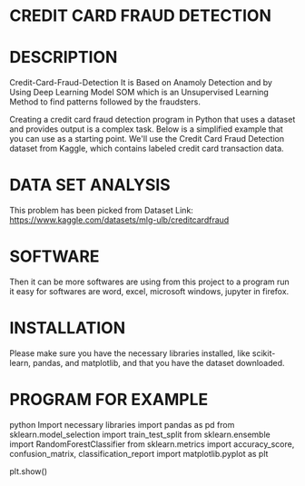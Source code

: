 # CREDIT CARD FRAUD DETECTION

# DESCRIPTION

  Credit-Card-Fraud-Detection
It is Based on Anamoly Detection and by Using Deep Learning Model SOM which is an Unsupervised Learning Method to find patterns followed by the fraudsters.

   Creating a credit card fraud detection program in Python that uses a dataset and provides output is a complex task. Below is a simplified example that you can use as a starting point. We'll use the Credit Card Fraud Detection dataset from Kaggle, which contains labeled credit card transaction data.


# DATA SET ANALYSIS

This problem has been picked from
Dataset Link: https://www.kaggle.com/datasets/mlg-ulb/creditcardfraud


# SOFTWARE

 Then it can be more softwares are using from this project to a program run it easy for softwares are word, excel, microsoft windows, jupyter in firefox.

# INSTALLATION

 Please make sure you have the necessary libraries installed, like scikit-learn, pandas, and matplotlib, and that you have the dataset downloaded.

 # PROGRAM FOR EXAMPLE
 
python
Import necessary libraries
import pandas as pd
from sklearn.model_selection import train_test_split
from sklearn.ensemble import RandomForestClassifier
from sklearn.metrics import accuracy_score, confusion_matrix, classification_report
import matplotlib.pyplot as plt
        
plt.show()




 





















